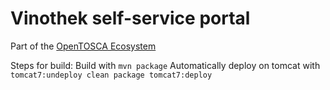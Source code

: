 # Vinothek self-service portal

Part of the [OpenTOSCA Ecosystem](http://www.opentosca.org)

Steps for build:
	Build with `mvn package`
	Automatically deploy on tomcat with `tomcat7:undeploy clean package tomcat7:deploy`